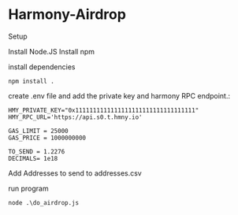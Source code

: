 # Harmony-Airdrop

Setup

Install Node.JS
Install npm

install dependencies

```
npm install .
```

create .env file and add the private key and harmony RPC endpoint.:

```
HMY_PRIVATE_KEY="0x1111111111111111111111111111111111"
HMY_RPC_URL='https://api.s0.t.hmny.io'

GAS_LIMIT = 25000
GAS_PRICE = 1000000000

TO_SEND = 1.2276
DECIMALS= 1e18
```

Add Addresses to send to addresses.csv

run program

```
node .\do_airdrop.js
```

